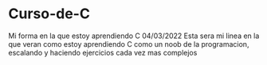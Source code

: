 # Curso-de-C
Mi forma en la que estoy aprendiendo C 04/03/2022
Esta sera mi linea en la que veran como estoy aprendiendo C como un noob de la programacion, escalando y haciendo ejercicios cada vez mas complejos
